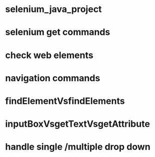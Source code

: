 # selenium_java_project
# selenium get commands
# check web elements
# navigation commands
# findElementVsfindElements
# inputBoxVsgetTextVsgetAttribute
# handle single /multiple drop down
